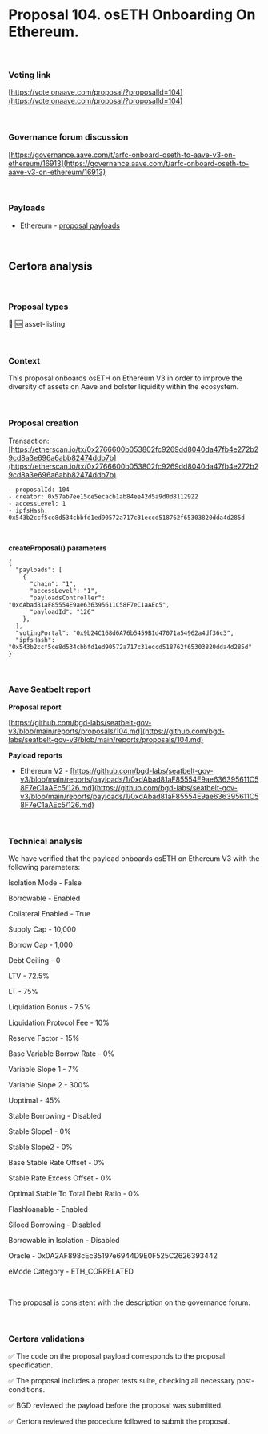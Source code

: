 # Proposal 104. osETH Onboarding On Ethereum.

<br>

### Voting link

[https://vote.onaave.com/proposal/?proposalId=104](https://vote.onaave.com/proposal/?proposalId=104)

<br>

### Governance forum discussion

[https://governance.aave.com/t/arfc-onboard-oseth-to-aave-v3-on-ethereum/16913](https://governance.aave.com/t/arfc-onboard-oseth-to-aave-v3-on-ethereum/16913)

<br>

### Payloads

* Ethereum - [proposal payloads](https://etherscan.io/address/0x4f51d7cB6f62ebF9CB85D31907B99BE6e18C83Cc#code#F1#L1)

<br>

## Certora analysis

<br>

### Proposal types

:gem: :new: asset-listing

<br>

### Context

This proposal onboards osETH on Ethereum V3 in order to improve the diversity of assets on Aave and bolster liquidity within the ecosystem.

<br>

### Proposal creation

Transaction: [https://etherscan.io/tx/0x2766600b053802fc9269dd8040da47fb4e272b29cd8a3e696a6abb82474ddb7b](https://etherscan.io/tx/0x2766600b053802fc9269dd8040da47fb4e272b29cd8a3e696a6abb82474ddb7b)

```
- proposalId: 104
- creator: 0x57ab7ee15ce5ecacb1ab84ee42d5a9d0d8112922
- accessLevel: 1
- ipfsHash: 0x543b2ccf5ce8d534cbbfd1ed90572a717c31eccd518762f65303820dda4d285d
```

<br>

**createProposal() parameters**

```
{
  "payloads": [ 
    { 
      "chain": "1", 
      "accessLevel": "1", 
      "payloadsController": "0xdAbad81aF85554E9ae636395611C58F7eC1aAEc5", 
      "payloadId": "126" 
    }, 
  ], 
  "votingPortal": "0x9b24C168d6A76b5459B1d47071a54962a4df36c3", 
  "ipfsHash": "0x543b2ccf5ce8d534cbbfd1ed90572a717c31eccd518762f65303820dda4d285d" 
}
```

<br>

### Aave Seatbelt report

**Proposal report**

[https://github.com/bgd-labs/seatbelt-gov-v3/blob/main/reports/proposals/104.md](https://github.com/bgd-labs/seatbelt-gov-v3/blob/main/reports/proposals/104.md)

**Payload reports**

* Ethereum V2 - [https://github.com/bgd-labs/seatbelt-gov-v3/blob/main/reports/payloads/1/0xdAbad81aF85554E9ae636395611C58F7eC1aAEc5/126.md](https://github.com/bgd-labs/seatbelt-gov-v3/blob/main/reports/payloads/1/0xdAbad81aF85554E9ae636395611C58F7eC1aAEc5/126.md)

<br>

### Technical analysis

We have verified that the payload onboards osETH on Ethereum V3 with the following parameters:

Isolation Mode - False

Borrowable - Enabled

Collateral Enabled - True

Supply Cap - 10,000

Borrow Cap - 1,000

Debt Ceiling - 0

LTV - 72.5%

LT - 75%

Liquidation Bonus - 7.5%

Liquidation Protocol Fee - 10%

Reserve Factor	- 15%

Base Variable Borrow Rate - 0%

Variable Slope 1 - 7%

Variable Slope 2 - 300%

Uoptimal - 45%

Stable Borrowing - Disabled

Stable Slope1 - 0%

Stable Slope2 - 0%

Base Stable Rate Offset - 0%

Stable Rate Excess Offset - 0%

Optimal Stable To Total Debt Ratio - 0%

Flashloanable - Enabled

Siloed Borrowing - Disabled

Borrowable in Isolation - Disabled

Oracle - 0x0A2AF898cEc35197e6944D9E0F525C2626393442

eMode Category - ETH_CORRELATED

<br>

The proposal is consistent with the description on the governance forum.

<br>

### Certora validations

:white_check_mark: The code on the proposal payload corresponds to the proposal specification.

:white_check_mark: The proposal includes a proper tests suite, checking all necessary post-conditions. 

:white_check_mark: BGD reviewed the payload before the proposal was submitted. 

:white_check_mark: Certora reviewed the procedure followed to submit the proposal.

